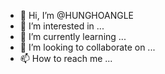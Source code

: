 - 👋 Hi, I’m @HUNGHOANGLE
- 👀 I’m interested in ...
- 🌱 I’m currently learning ...
- 💞️ I’m looking to collaborate on ...
- 📫 How to reach me ...

<!---
HUNGHOANGLE/HUNGHOANGLE is a ✨ special ✨ repository because its `README.md` (this file) appears on your GitHub profile.
You can click the Preview link to take a look at your changes.
--->
